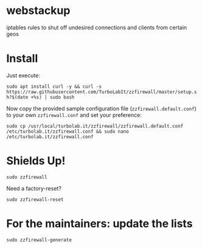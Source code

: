 # webstackup

iptables rules to shut off undesired connections and clients from certain geos


# Install

Just execute:

`sudo apt install curl -y && curl -s https://raw.githubusercontent.com/TurboLabIt/zzfirewall/master/setup.sh?$(date +%s) | sudo bash`

Now copy the provided sample configuration file (`zzfirewall.default.conf`) to your own `zzfirewall.conf` and set your preference:

`sudo cp /usr/local/turbolab.it/zzfirewall/zzfirewall.default.conf /etc/turbolab.it/zzfirewall.conf && sudo nano /etc/turbolab.it/zzfirewall.conf`


# Shields Up!

`sudo zzfirewall`

Need a factory-reset?

`sudo zzfirewall-reset`


# For the maintainers: update the lists

`sudo zzfirewall-generate`

